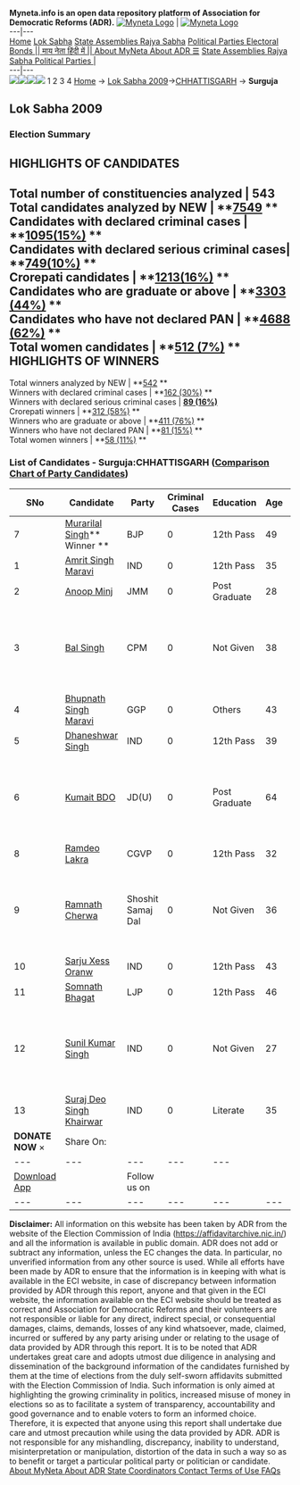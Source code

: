 **Myneta.info is an open data repository platform of Association for Democratic Reforms (ADR).**
[![Myneta Logo](https://www.myneta.info/lib/img/myneta-logo.png)](https://www.myneta.info/) | [![Myneta Logo](https://www.myneta.info/lib/img/adr-logo.png)](https://adrindia.org)  
---|---  
[Home](https://www.myneta.info/) [Lok Sabha](https://www.myneta.info/#ls "Lok Sabha") [ State Assemblies ](https://www.myneta.info/#sa "State Assemblies") [Rajya Sabha](https://www.myneta.info/#rs "Rajya Sabha") [Political Parties ](https://www.myneta.info/party "Political Parties") [ Electoral Bonds ](https://www.myneta.info/electoral_bonds "Electoral Bonds") [ || माय नेता हिंदी में || ](https://translate.google.co.in/translate?prev=hp&hl=en&js=y&u=www.myneta.info&sl=en&tl=hi&history_state0=) [ About MyNeta ](https://adrindia.org/content/about-myneta) [ About ADR ](https://adrindia.org/about-adr/who-we-are) [☰](javascript:void\(0\))
[ State Assemblies ](https://www.myneta.info/#sa "State Assemblies") [ Rajya Sabha ](https://www.myneta.info/#rs "Rajya Sabha") [ Political Parties ](https://www.myneta.info/party "Political Parties")
|   
---|---  
![](https://www.myneta.info/lib/img/banner/banner-1.png)![](https://www.myneta.info/lib/img/banner/banner-2.png)![](https://www.myneta.info/lib/img/banner/banner-3.png)![](https://www.myneta.info/lib/img/banner/banner-4.png)
1  2  3  4 
[Home](https://www.myneta.info/) → [Lok Sabha 2009](https://www.myneta.info/ls2009/)→[CHHATTISGARH](https://www.myneta.info/ls2009/index.php?action=show_constituencies&state_id=26) → **Surguja**
### 
## Lok Sabha 2009
###  Election Summary 
HIGHLIGHTS OF CANDIDATES  
---  
Total number of constituencies analyzed |  543   
Total candidates analyzed by NEW | **[7549](https://www.myneta.info/ls2009/index.php?action=summary&subAction=candidates_analyzed&sort=candidate#summary) **  
Candidates with declared criminal cases | **[1095(15%)](https://www.myneta.info/ls2009/index.php?action=summary&subAction=crime&sort=candidate#summary) **  
Candidates with declared serious criminal cases| **[749(10%)](https://www.myneta.info/ls2009/index.php?action=summary&subAction=serious_crime&sort=candidate#summary) **  
Crorepati candidates | **[1213(16%)](https://www.myneta.info/ls2009/index.php?action=summary&subAction=crorepati&sort=candidate#summary) **  
Candidates who are graduate or above | **[3303 (44%)](https://www.myneta.info/ls2009/index.php?action=summary&subAction=education&sort=candidate#summary) **  
Candidates who have not declared PAN | **[4688 (62%)](https://www.myneta.info/ls2009/index.php?action=summary&subAction=without_pan&sort=candidate#summary) **  
Total women candidates | **[512 (7%)](https://www.myneta.info/ls2009/index.php?action=summary&subAction=women_candidate&sort=candidate#summary) **  
HIGHLIGHTS OF WINNERS  
---  
Total winners analyzed by NEW | **[542](https://www.myneta.info/ls2009/index.php?action=summary&subAction=winner_analyzed&sort=candidate#summary) **  
Winners with declared criminal cases | **[162 (30%)](https://www.myneta.info/ls2009/index.php?action=summary&subAction=winner_crime&sort=candidate#summary) **  
Winners with declared serious criminal cases | **[89 (16%)](https://www.myneta.info/ls2009/index.php?action=summary&subAction=winner_serious_crime&sort=candidate#summary)**  
Crorepati winners | **[312 (58%)](https://www.myneta.info/ls2009/index.php?action=summary&subAction=winner_crorepati&sort=candidate#summary) **  
Winners who are graduate or above | **[411 (76%)](https://www.myneta.info/ls2009/index.php?action=summary&subAction=winner_education&sort=candidate#summary) **  
Winners who have not declared PAN | **[81 (15%)](https://www.myneta.info/ls2009/index.php?action=summary&subAction=winner_without_pan&sort=candidate#summary) **  
Total women winners | **[58 (11%)](https://www.myneta.info/ls2009/index.php?action=summary&subAction=winner_women&sort=candidate#summary) **  
### List of Candidates - Surguja:CHHATTISGARH ([Comparison Chart of Party Candidates](https://www.myneta.info/ls2009/comparisonchart.php?constituency_id=106))
SNo | Candidate| Party| Criminal Cases| Education| Age| Total Assets| Liabilities  
---|---|---|---|---|---|---|---  
7  | [Murarilal Singh](https://www.myneta.info/ls2009/candidate.php?candidate_id=68)** Winner ** | BJP | 0 | 12th Pass| 49 | Rs 57,34,334 ~ 57 Lacs+ | Rs 3,59,500 ~ 3 Lacs+  
1  | [Amrit Singh Maravi](https://www.myneta.info/ls2009/candidate.php?candidate_id=445) | IND | 0 | 12th Pass| 35 | Rs 3,21,000 ~ 3 Lacs+ | Rs 60,000 ~ 60 Thou+  
2  | [Anoop Minj](https://www.myneta.info/ls2009/candidate.php?candidate_id=446) | JMM | 0 | Post Graduate| 28 | Nil | Rs 0 ~   
3  | [Bal Singh](https://www.myneta.info/ls2009/candidate.php?candidate_id=65) | CPM | 0 | Not Given| 38 | ![](https://myneta.info/image_v2.php?myneta_folder=ls2009&candidate_id=65&col=ta) | ![](https://myneta.info/image_v2.php?myneta_folder=ls2009&candidate_id=65&col=lia)  
4  | [Bhupnath Singh Maravi](https://www.myneta.info/ls2009/candidate.php?candidate_id=448) | GGP | 0 | Others| 43 | Rs 90,000 ~ 90 Thou+ | Rs 0 ~   
5  | [Dhaneshwar Singh](https://www.myneta.info/ls2009/candidate.php?candidate_id=449) | IND | 0 | 12th Pass| 39 | Rs 2,75,000 ~ 2 Lacs+ | Rs 0 ~   
6  | [Kumait BDO](https://www.myneta.info/ls2009/candidate.php?candidate_id=66) | JD(U) | 0 | Post Graduate| 64 | ![](https://myneta.info/image_v2.php?myneta_folder=ls2009&candidate_id=66&col=ta) | ![](https://myneta.info/image_v2.php?myneta_folder=ls2009&candidate_id=66&col=lia)  
8  | [Ramdeo Lakra](https://www.myneta.info/ls2009/candidate.php?candidate_id=69) | CGVP | 0 | 12th Pass| 32 | Nil | Rs 0 ~   
9  | [Ramnath Cherwa](https://www.myneta.info/ls2009/candidate.php?candidate_id=443) | Shoshit Samaj Dal | 0 | Not Given| 36 | ![](https://myneta.info/image_v2.php?myneta_folder=ls2009&candidate_id=443&col=ta) | ![](https://myneta.info/image_v2.php?myneta_folder=ls2009&candidate_id=443&col=lia)  
10  | [Sarju Xess Oranw](https://www.myneta.info/ls2009/candidate.php?candidate_id=444) | IND | 0 | 12th Pass| 43 | Rs 54,000 ~ 54 Thou+ | Rs 0 ~   
11  | [Somnath Bhagat](https://www.myneta.info/ls2009/candidate.php?candidate_id=62) | LJP | 0 | 12th Pass| 46 | Rs 7,90,000 ~ 7 Lacs+ | Rs 0 ~   
12  | [Sunil Kumar Singh](https://www.myneta.info/ls2009/candidate.php?candidate_id=63) | IND | 0 | Not Given| 27 | ![](https://myneta.info/image_v2.php?myneta_folder=ls2009&candidate_id=63&col=ta) | ![](https://myneta.info/image_v2.php?myneta_folder=ls2009&candidate_id=63&col=lia)  
13  | [Suraj Deo Singh Khairwar](https://www.myneta.info/ls2009/candidate.php?candidate_id=70) | IND | 0 | Literate| 35 | Rs 45,000 ~ 45 Thou+ | Rs 0 ~   
|  **DONATE NOW** × |  Share On:  | [](https://api.whatsapp.com/send?text=https%3A%2F%2Fmyneta.info%2Fpunjab2022%2Findex.php%3Faction%3Dshow_constituencies%26state_id%3D19) | [](https://www.facebook.com/sharer/sharer.php?u=https%3A%2F%2Fmyneta.info%2Fpunjab2022%2Findex.php%3Faction%3Dshow_constituencies%26state_id%3D19) | [](https://twitter.com/share?url=https%3A%2F%2Fmyneta.info%2Fpunjab2022%2Findex.php%3Faction%3Dshow_constituencies%26state_id%3D19)  
---|---|---|---|---  
| [ Download App ](https://play.google.com/store/apps/details?id=com.webrosoft.myneta1&pcampaignid=pcampaignidMKT-Other-global-all-co-prtnr-py-PartBadge-Mar2515-1) | [](https://play.google.com/store/apps/details?id=com.webrosoft.myneta1&pcampaignid=pcampaignidMKT-Other-global-all-co-prtnr-py-PartBadge-Mar2515-1) |  Follow us on  | [](https://www.facebook.com/adrindia.org/) | [](https://twitter.com/adrspeaks) | [](https://groups.google.com/g/national-election-watch?hl=en&pli=1) | [](https://www.instagram.com/adrspeaks/) | [](https://www.youtube.com/user/adrspeaks) | [](https://sharechat.com/profile/adrspeaks)  
---|---|---|---|---|---|---|---|---  
**Disclaimer:** All information on this website has been taken by ADR from the website of the Election Commission of India (https://affidavitarchive.nic.in/) and all the information is available in public domain. ADR does not add or subtract any information, unless the EC changes the data. In particular, no unverified information from any other source is used. While all efforts have been made by ADR to ensure that the information is in keeping with what is available in the ECI website, in case of discrepancy between information provided by ADR through this report, anyone and that given in the ECI website, the information available on the ECI website should be treated as correct and Association for Democratic Reforms and their volunteers are not responsible or liable for any direct, indirect special, or consequential damages, claims, demands, losses of any kind whatsoever, made, claimed, incurred or suffered by any party arising under or relating to the usage of data provided by ADR through this report. It is to be noted that ADR undertakes great care and adopts utmost due diligence in analysing and dissemination of the background information of the candidates furnished by them at the time of elections from the duly self-sworn affidavits submitted with the Election Commission of India. Such information is only aimed at highlighting the growing criminality in politics, increased misuse of money in elections so as to facilitate a system of transparency, accountability and good governance and to enable voters to form an informed choice. Therefore, it is expected that anyone using this report shall undertake due care and utmost precaution while using the data provided by ADR. ADR is not responsible for any mishandling, discrepancy, inability to understand, misinterpretation or manipulation, distortion of the data in such a way so as to benefit or target a particular political party or politician or candidate. 
[ About MyNeta ](https://adrindia.org/content/about-myneta) [ About ADR ](https://adrindia.org/about-adr/who-we-are) [ State Coordinators ](https://adrindia.org/about-adr/state-coordinators) [ Contact ](https://adrindia.org/contact-us) [ Terms of Use ](https://adrindia.org/content/adr-terms-use) [ FAQs ](https://adrindia.org/content/faqs)
